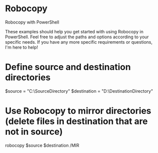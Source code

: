 # Robocopy
Robocopy with PowerShell

These examples should help you get started with using Robocopy in PowerShell. 
Feel free to adjust the paths and options according to your specific needs. 
If you have any more specific requirements or questions, I'm here to help! 

# Define source and destination directories
$source = "C:\SourceDirectory"
$destination = "D:\DestinationDirectory"

# Use Robocopy to mirror directories (delete files in destination that are not in source)
robocopy $source $destination /MIR

